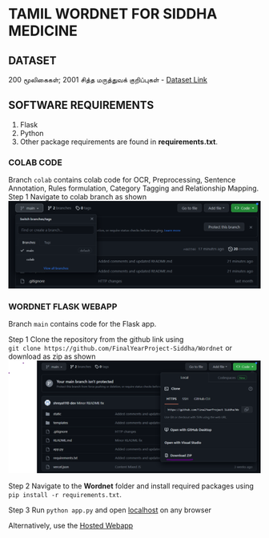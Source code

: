 # TAMIL WORDNET FOR SIDDHA MEDICINE

## DATASET
200 மூலிகைகள்; 2001 சித்த மருத்துவக்  குறிப்புகள் - [Dataset Link](https://drive.google.com/file/d/1J5jMcgrMMK9qSGoCRxL9TBuf9xXQ5YYz/view?usp=sharing) 

## SOFTWARE REQUIREMENTS
1. Flask
2. Python
3. Other package requirements are found in **requirements.txt**.

### COLAB CODE
Branch `colab` contains colab code for OCR, Preprocessing, Sentence Annotation, Rules formulation, Category Tagging and Relationship Mapping. \
Step 1
Navigate to colab branch as shown \
![Branch](branch.png)

### WORDNET FLASK WEBAPP
Branch `main` contains code for the Flask app.

Step 1
Clone the repository from the github link using \
`git clone https://github.com/FinalYearProject-Siddha/Wordnet` or download as zip as shown \
![Downloadzip](zipcode.png)

Step 2
Navigate to the **Wordnet** folder and install required packages using \
`pip install -r requirements.txt`.

Step 3
Run `python app.py` and open [localhost](http://localhost:5000) on any browser 

Alternatively, use the [Hosted Webapp](https://wordnet.vercel.app) 